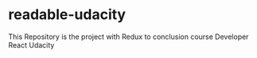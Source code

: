 # readable-udacity
This Repository is the project with Redux to conclusion course Developer React Udacity
